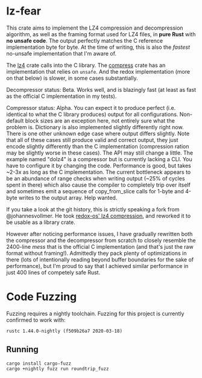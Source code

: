 # lz-fear

This crate aims to implement the LZ4 compression and decompression algorithm, as well as the framing format used for LZ4 files, in **pure Rust** with **no unsafe code**.
The output perfectly matches the C reference implementation byte for byte.
At the time of writing, this is also the *fastest* no-unsafe implementation that I'm aware of.

The [lz4](https://crates.io/crates/lz4) crate calls into the C library.
The [compress](https://crates.io/crates/compress) crate has an implementation that relies on `unsafe`.
And the redox implementation (more on that below) is slower, in some cases substantially.

Decompressor status: Beta. Works well, and is blazingly fast (at least as fast as the official C implementation in my tests).

Compressor status: Alpha.
You can expect it to produce perfect (i.e. identical to what the C library produces) output for all configurations.
Non-default block sizes are an exception here, not entirely sure what the problem is. Dictionary is also implemented slightly differently right now.
There is one other unknown edge case where output differs slightly. Note that all of these cases still produce valid and correct output, they just encode slightly differently than the C implementation (compression ration may be slightly worse in these cases).
The API may still change a little. The example named "dolz4" is a compressor but is currently lacking a CLI. You have to configure it by changing the code.
Performance is good, but takes ~2-3x as long as the C implementation. The current bottleneck appears to be an abundance of range checks when writing output (~25% of cycles spent in there)
which also cause the compiler to completely trip over itself and sometimes emit a sequence of copy_from_slice calls for 1-byte and 4-byte writes to the output array. Help wanted.

If you take a look at the git history, this is strictly speaking a fork from @johannesvollmer.
He took [redox-os' lz4 compression](https://github.com/redox-os/tfs/tree/master/lz4), and reworked it to be usable as a library crate.

However after noticing performance issues, I have gradually rewritten both the compressor and the decompressor from scratch to closely resemble the 2400-line *mess* that is the official
C implementation (and that's just the raw format without framing!). Admittedly they pack plenty of optimizations in there (lots of intentionally reading beyond buffer boundaries for the sake of performance),
but I'm proud to say that I achieved similar performance in just 400 lines of competely safe Rust.

# Code Fuzzing

Fuzzing requires a nightly toolchain. Fuzzing for this project is currently confirmed to work with:

```
rustc 1.44.0-nightly (f509b26a7 2020-03-18)
```

## Running

```
cargo install cargo-fuzz
cargo +nightly fuzz run roundtrip_fuzz
```
